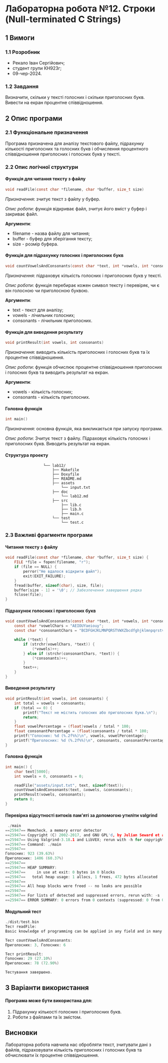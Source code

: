 # Лабораторна робота №12. Строки (Null-terminated C Strings)

## 1 Вимоги

### 1.1 Розробник

* Рекало Іван Сергійович;
* студент групи КН923г;
* 09-чер-2024.

### 1.2 Завдання

Визначити, скільки у тексті голосних і скільки приголосних букв. Вивести на екран процентне співвідношення.

## 2 Опис програми

### 2.1 Функціональне призначення

Програма призначена для аналізу текстового файлу, підрахунку кількості приголосних та голосних букв і обчислення процентного співвідношення приголосних і голосних букв у тексті.

### 2.2 Опис логічної структури

#### Функція для читання тексту з файлу
```C
void readFile(const char *filename, char *buffer, size_t size)
```

*Призначення*: зчитує текст з файлу у буфер.

*Опис роботи*: функція відкриває файл, зчитує його вміст у буфер і закриває файл.

**Аргументи**:

- filename - назва файлу для читання;
- buffer - буфер для зберігання тексту;
- size - розмір буфера.

#### Функція для підрахунку голосних і приголосних букв
```C
void countVowelsAndConsonants(const char *text, int *vowels, int *consonants)
```

*Призначення*: підраховує кількість голосних і приголосних букв у тексті.

*Опис роботи*: функція перебирає кожен символ тексту і перевіряє, чи є він голосною чи приголосною буквою.

**Аргументи**:

- text - текст для аналізу;
- vowels - лічильник голосних;
- consonants - лічильник приголосних.

#### Функція для виведення результату
```C
void printResult(int vowels, int consonants)
```

*Призначення*: виводить кількість приголосних і голосних букв та їх процентне співвідношення.

*Опис роботи*: функція обчислює процентне співвідношення приголосних і голосних букв та виводить результат на екран.

**Аргументи**:

- vowels - кількість голосних;
- consonants - кількість приголосних.

#### Головна функція
```C
int main()
```

*Призначення*: основна функція, яка викликається при запуску програми.

*Опис роботи*: Зчитує текст з файлу. Підраховує кількість голосних і приголосних букв. Виводить результат на екран.

#### Структура проекту
```
                 └── lab12/
                     ├── Makefile
                     ├── Doxyfile
                     ├── README.md
                     ├── assets
                         └── input.txt
                     ├── doc
                         └── lab12.md
                     ├── src
                         ├── lib.c
                         ├── lib.h
                         ├── main.c
                     └── test
                         └── test.c
```

### 2.3 Важливі фрагменти програми

#### Читання тексту з файлу
```C
void readFile(const char *filename, char *buffer, size_t size) {
    FILE *file = fopen(filename, "r");
    if (file == NULL) {
        perror("Не вдалося відкрити файл");
        exit(EXIT_FAILURE);
    }
    fread(buffer, sizeof(char), size, file);
    buffer[size - 1] = '\0'; // Забезпечення завершення рядка
    fclose(file);
}
```

#### Підрахунок голосних і приголосних букв
```C
void countVowelsAndConsonants(const char *text, int *vowels, int *consonants) {
    const char *vowelChars = "AEIOUYaeiouy";
    const char *consonantChars = "BCDFGHJKLMNPQRSTVWXZbcdfghjklmnpqrstvwxz";

    while (*text) {
        if (strchr(vowelChars, *text)) {
            (*vowels)++;
        } else if (strchr(consonantChars, *text)) {
            (*consonants)++;
        }
        text++;
    }
}
```

#### Виведення результату
```C
void printResult(int vowels, int consonants) {
    int total = vowels + consonants;
    if (total == 0) {
        printf("Текст не містить голосних або приголосних букв.\n");
        return;
    }
    float vowelPercentage = (float)vowels / total * 100;
    float consonantPercentage = (float)consonants / total * 100;
    printf("Голосних: %d (%.2f%%)\n", vowels, vowelPercentage);
    printf("Приголосних: %d (%.2f%%)\n", consonants, consonantPercentage);
}
```

#### Головна функція
```C
int main() {
    char text[5000];
    int vowels = 0, consonants = 0;

    readFile("assets/input.txt", text, sizeof(text));
    countVowelsAndConsonants(text, &vowels, &consonants);
    printResult(vowels, consonants);
    return 0;
}
```

#### Перевірка відсутності витоків пам'яті за допомогою утиліти valgrind
```C
 ./main
==25947== Memcheck, a memory error detector
==25947== Copyright (C) 2002-2017, and GNU GPL'd, by Julian Seward et al.
==25947== Using Valgrind-3.18.1 and LibVEX; rerun with -h for copyright info
==25947== Command: ./main
==25947== 
Голосних: 923 (39.63%)
Приголосних: 1406 (60.37%)
==25947== 
==25947== HEAP SUMMARY:
==25947==     in use at exit: 0 bytes in 0 blocks
==25947==   total heap usage: 1 allocs, 1 frees, 472 bytes allocated
==25947== 
==25947== All heap blocks were freed -- no leaks are possible
==25947== 
==25947== For lists of detected and suppressed errors, rerun with: -s
==25947== ERROR SUMMARY: 0 errors from 0 contexts (suppressed: 0 from 0)
```

#### Модульний тест
```C
./dist/test.bin
Тест readFile:
Basic knowledge of programming can be applied in any field and in many professions: science (hello, R and Python), marketing, support service in IT companies, and many other professions. Top managers and startup founders also enroll in programming courses to better understand the process of creating digital products and services. Every year, programming will become an important skill in more and more professions. So whether you're dreaming of restarting your career and moving into IT, or planning to do what you're doing now, you should still try your hand at writing code and understanding the basics of programming. To do this, you don't need to go to university and spend years acquiring an IT specialty. There are several ways to do it yourself, online and at a convenient time. Let's consider what options you have, depending on the goals you set for yourself in learning programming. Method one: sign up for programming courses for "green" beginners. Full-fledged programming courses, with a program that starts with the basics and ends with writing real projects, is a good option for those who want to take programming seriously and make it their profession. According to research from Stackoverflow (the largest programming community in the world), almost half (46.6%) of those who learn programming do so in online courses with certification. Method two: go to intensive training at "bootcamps". According to StackOverflow statistics, this learning format is chosen by 10.8% of those who learn programming. Bootcamp, or in our case, coding bootcamp, is an intensive training program that promises to make you a programmer in a much shorter period of time - from 3 to 6 months. Method three: individual classes with a mentor. There are many advantages: from a schedule of classes clearly adjusted to your lifestyle, to a personal approach to learning. According to developers engaged in private mentoring, half a year of classes in a one-on-one format is enough to learn programming. Method four: combining free and paid sources. Perhaps, in independent learning of programming, this method is one of the most common. Especially among those students who are not limited by time in studying and do not set themselves the goal of getting their first job as a programmer within a year. The fifth method: training with short video courses. In a post-pandemic world, about 6 out of 10 people are using educational videos and video courses to learn new skills. This is facilitated by the convenience of consuming video content and a huge selection of such courses in any specialty. The companies with the largest capitalization in the field of online education are just such "marketplaces" of video courses about anything, such as Coursera, Udemy and others. Of course, the amount of their profit is not directly proportional to the success and quality of knowledge of their users.

Тест countVowelsAndConsonants:
Приголосних: 3, Голосних: 6

Тест printResult:
Голосних: 29 (27.10%)
Приголосних: 78 (72.90%)

Тестування завершено.
```

## 3 Варіанти використання

#### Програма може бути використана для:

1. Підрахунку кількості голосних і приголосних букв.
2. Роботи з файлами та їх змістом.

## Висновки

Лабораторна робота навчила нас обробляти текст, зчитувати дані з файлів, підраховувати кількість приголосних і голосних букв та обчислювати їх процентне співвідношення.

